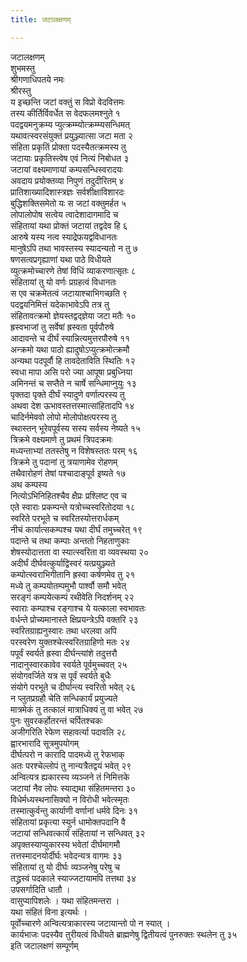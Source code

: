```yaml
---
title: जटालक्षणम्

---
```

जटालक्षणम्  
शुभमस्तु  
श्रीगणाधिपतये नमः  
श्रीरस्तु  
य इच्छन्ति जटां वक्तुं स विप्रो वेदवित्तमः  
तस्य कीर्तिर्विवर्धेत स वेदफलमश्नुते १  
पदद्वयमनुक्रम्य प्युत्क्रम्म्योत्क्रम्म्यसन्धिमत्  
यथावत्स्वरसंयुक्तं प्रयुञ्ज्यात्सा जटा मता २  
संहिता प्रकृतिं प्रोक्ता पदस्यैतत्क्रमस्य तु  
जटायाः प्रकृतिस्त्वेष एवं नित्यं निबोधत ३  
जटायां वक्ष्यमाणायां कम्पसन्धिस्वरादयः  
अवदाय प्रयोक्तव्या निपुणं तदुदीरितम् ४  
प्रातिशाख्यादिशास्त्रज्ञः सर्वशीक्षाविशारदः  
बुद्धिशक्तिसमेतो यः स जटां वक्तुमर्हत ५  
लोपालोपोष सत्वेय त्वादेशादागमादि च  
संहितायां यथा प्रोक्तं जटायां तद्वदेव हि ६  
आरुषे यस्य नत्व स्याद्रेफयद्वविधानतः  
मानुषेऽपि तथा भावस्तस्य स्यादन्यतो न तु ७  
षणसत्वप्रगृह्याणां यथा पाठे विधीयते  
व्युत्क्रमोच्चारणे तेषां विधिं व्याकरणात्सृतः ८  
संहितायां तु यो वर्णः प्रग्रहत्वं विधानतः  
स एव चक्रमेतत्वं जटायाश्चाभिगच्छति ९  
पदद्वयनिमित्तं यदेकाभावेऽपि तत्र तु  
संहितावत्क्रमो ज्ञेयस्तद्वद्ज्ञेया जटा मतैः १०  
ह्रस्वभाजां तु सर्वेषां ह्रस्वता पूर्वपौरुषे  
आदावन्ते च दीर्घं स्यान्नित्यमुत्तरपौरुषे ११  
अन्क्रमो यथा पाठो ह्यादुषोऽप्युत्क्रमोत्क्रमौ  
अन्यथा पदपूर्वौ हि तावदेताविति स्थितिः १२  
स्वधा मापा असि परो ज्या आपूषा प्रबुध्निया  
अमिनन्तं च सप्तैते न चार्षे सन्धिमाप्नुयुः १३  
पृक्तदा पृक्ते दीर्घं स्यादुणे वर्णात्परस्य तु  
अथवा देश ऊभावस्तत्तस्मात्सांहितादपि १४  
चादिर्नमेववो लोपो मोलोपोक्षत्परस्य तु  
स्थास्तन् भूरेवपूर्वस्य सस्य सर्वस्य नेष्यते १५  
त्रिक्रमे वक्ष्यमाणे तु प्रथमं त्रिपदक्रमः  
मध्यन्ताभ्यां ततस्तेषु न विशेषस्ततः परम् १६  
त्रिक्रमे तु पदानां तु त्रयाणामेव रोहणम्  
तथैवारोहणं तेषां पश्चादाङ्पूर्व इष्यते १७  
अथ कम्पस्य  
नित्योऽभिनिहितश्चैव क्षैप्रः प्रश्लिष्ट एव च  
एते स्वाराः प्रकम्पन्ते यत्रोच्चस्वरितोदया १८  
स्वरिते परभूते च स्वरितस्योत्तरार्धकम्  
नीचं कार्यात्सकम्पश्च यथा दीर्घं तमुच्चरेत् १९  
पदान्ते च तथा कम्पाः अन्ततो निहताणुकाः  
शेषस्योदात्तता वा स्यात्स्वरिता वा व्यवस्थया २०  
अदीर्घं दीर्घवत्कुर्याद्विस्वरं यत्प्रयुञ्ज्यते  
कम्पोत्स्वराभिगीतानि ह्रस्वा कर्षणमेव तु २१  
मध्ये तु कम्पयोतम्पमुभौ पार्श्वौ समौ भवेत्  
सरङ्गं कम्पयेत्कम्पं रथीवेति निदर्शनम् २२  
स्वाराः कम्पाश्च रङ्गाश्च ये यत्काला स्वभावतः  
वर्धन्ते प्रोच्यमानास्ते क्षिप्रयन्त्रेऽपि वक्तरि २३  
स्वरितग्राह्यनुस्वारः तथा धरलवा अपि  
परस्वरेण युक्तश्चेत्स्वरितग्राहिणो मतः २४  
पपूर्वं स्वर्यते ह्रस्वा दीर्घन्त्यांशे तदुत्तरौ  
नादानुस्वारकावेव स्वर्यते पूर्वमुच्चवत् २५  
संयोगवर्जिते यत्र स पूर्वं स्वर्यते बुधैः  
संयोगे परभूते च दीर्घान्त्य स्वरितो भवेत् २६  
न प्लुतप्रग्रहौ चेति सन्धिकार्यं प्रयुज्यते  
मात्रमेकं तु तत्कालं मात्राधिक्यं तु वा भवेत् २७  
पुनः सुवरकर्होतरन्तं चर्पितश्चकः  
अजीगरिति रेफेण सहावर्त्या पदावलि २८  
ह्वारभारादि सूत्रमुपयोगम्  
दीर्घत्परो न कारादि पादमध्ये तु रेफभाक्  
अतः परश्चेल्लोपं तु नान्यत्रैतद्वयं भवेत् २९  
अन्वित्यत्र ह्यकारस्य व्यञ्जने तं निमित्तके  
जटायां नैव लोपः स्याद्यथा संहितमन्तरा ३०  
विधेर्मध्यस्थनासिक्यो न विरोधी भवेत्स्मृतः  
तस्मात्कुर्वन्तु कार्याणी वर्णानां धर्मवे दिनः ३१  
संहितायां प्रकृत्या स्युर्न धामोक्तपदानि वै  
जटायां सन्धिवत्कार्यं संहितायां न सन्धिवत् ३२  
अपृक्तस्याप्युकारस्य भवेतां दीर्घमागमौ  
तत्तस्मादनयोर्दीर्घः भवेदन्यत्र वागमः ३३  
संहितायां तु यो दीर्घः व्यञ्जनेषु परेषु च  
तद्ध्रस्वं पदकाले स्याज्जटायामपि तत्तथा ३४  
उपसर्गादिति धातौ ।  
वासुप्यापिशलेः । यथा संहितमन्तरा ।  
यथा संहितं विना इत्यर्थः ।  
पूर्वोच्चारणे अन्वित्यत्राकारस्य जटायान्तो पो न स्यात् ।  
कार्यभाजः पदस्यैव तुरीयत्वं विधीयते ब्राह्मणेषु द्वितीयत्वं पुनरुक्तः स्थलेन तु ३५  
इति जटालक्षणं सम्पूर्णम्